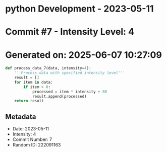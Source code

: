 ﻿# python Development - 2023-05-11
# Commit #7 - Intensity Level: 4
# Generated on: 2025-06-07 10:27:09
```python
def process_data_7(data, intensity=4):
    '''Process data with specified intensity level'''
    result = []
    for item in data:
        if item > 0:
            processed = item * intensity + 80
            result.append(processed)
    return result
```
## Metadata
- Date: 2023-05-11
- Intensity: 4
- Commit Number: 7
- Random ID: 222091163
